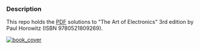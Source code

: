 ### Description

This repo holds the [PDF](https://cagiurumescu.github.io/9780521809269-Horowitz-ArtOfElectronics/book.pdf) solutions to "The Art of Electronics" 3rd edition by Paul Horowitz (ISBN 9780521809269).

[![book_cover](https://images-na.ssl-images-amazon.com/images/I/51Ac62PFAJL.jpg)](https://www.amazon.com/Art-Electronics-Paul-Horowitz-ebook/dp/B01BYJO2JU)

